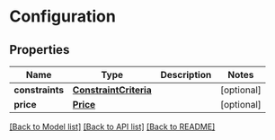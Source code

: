 # Configuration

## Properties
Name | Type | Description | Notes
------------ | ------------- | ------------- | -------------
**constraints** | [**ConstraintCriteria**](ConstraintCriteria.md) |  | [optional] 
**price** | [**Price**](Price.md) |  | [optional] 

[[Back to Model list]](../README.md#documentation-for-models) [[Back to API list]](../README.md#documentation-for-api-endpoints) [[Back to README]](../README.md)



